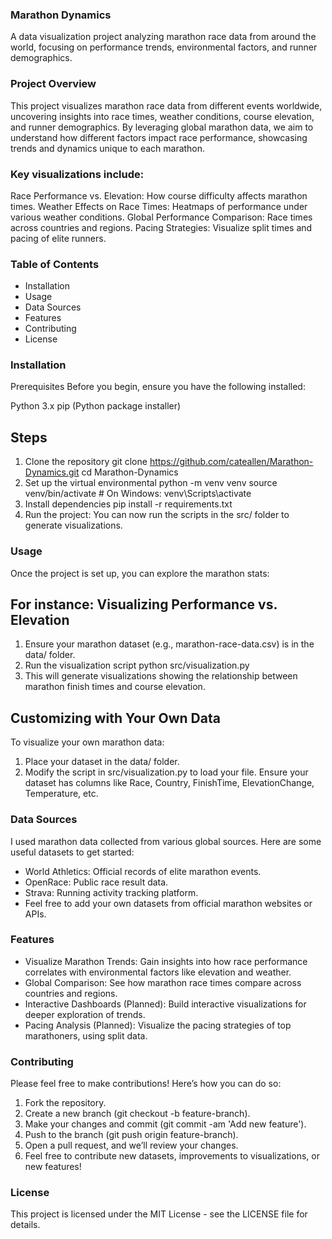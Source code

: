 ### Marathon Dynamics
A data visualization project analyzing marathon race data from around the world, focusing on performance trends, environmental factors, and runner demographics.

### Project Overview
This project visualizes marathon race data from different events worldwide, uncovering insights into race times, weather conditions, course elevation, and runner demographics. By leveraging global marathon data, we aim to understand how different factors impact race performance, showcasing trends and dynamics unique to each marathon.

### Key visualizations include:

Race Performance vs. Elevation: How course difficulty affects marathon times.
Weather Effects on Race Times: Heatmaps of performance under various weather conditions.
Global Performance Comparison: Race times across countries and regions.
Pacing Strategies: Visualize split times and pacing of elite runners.

### Table of Contents
- Installation
- Usage
- Data Sources
- Features
- Contributing
- License


### Installation
Prerequisites
Before you begin, ensure you have the following installed:

Python 3.x
pip (Python package installer)

## Steps
1. Clone the repository
git clone https://github.com/cateallen/Marathon-Dynamics.git
cd Marathon-Dynamics
2. Set up the virtual environmental
python -m venv venv
source venv/bin/activate  # On Windows: venv\Scripts\activate
3. Install dependencies
pip install -r requirements.txt
4. Run the project: You can now run the scripts in the src/ folder to generate visualizations.

### Usage
Once the project is set up, you can explore the marathon stats:

## For instance: Visualizing Performance vs. Elevation
1. Ensure your marathon dataset (e.g., marathon-race-data.csv) is in the data/ folder.
2. Run the visualization script
python src/visualization.py
3. This will generate visualizations showing the relationship between marathon finish times and course elevation.

## Customizing with Your Own Data
To visualize your own marathon data:
1. Place your dataset in the data/ folder.
2. Modify the script in src/visualization.py to load your file. Ensure your dataset has columns like Race, Country, FinishTime, ElevationChange, Temperature, etc.


### Data Sources
I used marathon data collected from various global sources. Here are some useful datasets to get started:

- World Athletics: Official records of elite marathon events.
- OpenRace: Public race result data.
- Strava: Running activity tracking platform.
- Feel free to add your own datasets from official marathon websites or APIs.

### Features
- Visualize Marathon Trends: Gain insights into how race performance correlates with environmental factors like elevation and weather.
- Global Comparison: See how marathon race times compare across countries and regions.
- Interactive Dashboards (Planned): Build interactive visualizations for deeper exploration of trends.
- Pacing Analysis (Planned): Visualize the pacing strategies of top marathoners, using split data.


### Contributing

Please feel free to make contributions! Here’s how you can do so:

1. Fork the repository.
2. Create a new branch (git checkout -b feature-branch).
3. Make your changes and commit (git commit -am 'Add new feature').
4. Push to the branch (git push origin feature-branch).
5. Open a pull request, and we’ll review your changes.
6. Feel free to contribute new datasets, improvements to visualizations, or new features!


### License
This project is licensed under the MIT License - see the LICENSE file for details.